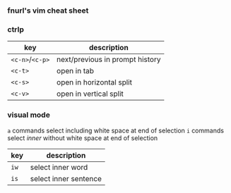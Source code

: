 ### fnurl's vim cheat sheet

### ctrlp

key             | description
--              | --
`<c-n>`/`<c-p>` | next/previous in prompt history
`<c-t>`         | open in tab
`<c-s>`         | open in horizontal split
`<c-v>`         | open in vertical split


### visual mode

`a` commands select including white space at end of selection
`i` commands select *inner* without white space at end of selection

key  | description
--   | --
`iw` | select inner word
`is` | select inner sentence

